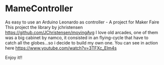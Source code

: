 # MameController
As easy to use an Arduino Leonardo as controller - A project for Maker Faire
This project the library by jchristensen https://github.com/JChristensen/movingAvg
I love old arcades, one of them was a big cabinet by namco, it consisted in an flying-cycle that have to catch all the 
globes...so i decide to build my own one.
You can see in action here https://www.youtube.com/watch?v=3TFXc_Elm4s

Enjoy it!!
